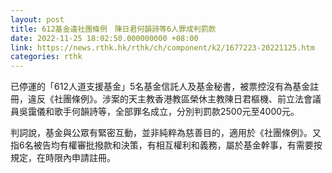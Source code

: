 ```yaml
---
layout: post
title: 612基金違社團條例　陳日君何韻詩等6人罪成判罰款
date: 2022-11-25 18:02:50.000000000 +08:00
link: https://news.rthk.hk/rthk/ch/component/k2/1677223-20221125.htm
categories: rthk
---
```


已停運的「612人道支援基金」5名基金信託人及基金秘書，被票控沒有為基金註冊，違反《社團條例》。涉案的天主教香港教區榮休主教陳日君樞機、前立法會議員吳靄儀和歌手何韻詩等，全部罪名成立，分別判罰款2500元至4000元。

判詞說，基金與公眾有緊密互動，並非純粹為慈善目的，適用於《社團條例》。又指6名被告均有權審批撥款和決策，有相互權利和義務，屬於基金幹事，有需要按規定，在時限內申請註冊。
